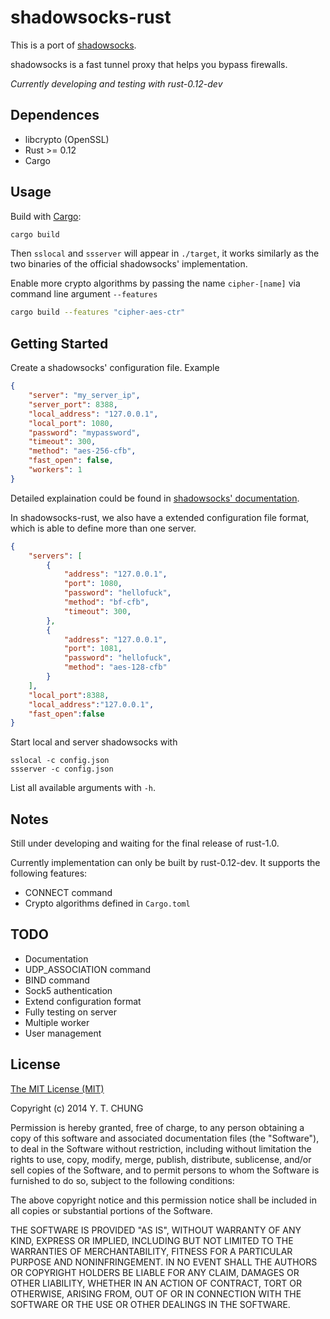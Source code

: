 # shadowsocks-rust

This is a port of [shadowsocks](https://github.com/clowwindy/shadowsocks).

shadowsocks is a fast tunnel proxy that helps you bypass firewalls.

*Currently developing and testing with rust-0.12-dev*

## Dependences

* libcrypto (OpenSSL)
* Rust >= 0.12
* Cargo

## Usage

Build with [Cargo](http://doc.crates.io):

```bash
cargo build
```

Then `sslocal` and `ssserver` will appear in `./target`, it works similarly as the two binaries of
the official shadowsocks' implementation.

Enable more crypto algorithms by passing the name `cipher-[name]` via command line argument `--features`

```bash
cargo build --features "cipher-aes-ctr"
```

## Getting Started

Create a shadowsocks' configuration file. Example

```json
{
    "server": "my_server_ip",
    "server_port": 8388,
    "local_address": "127.0.0.1",
    "local_port": 1080,
    "password": "mypassword",
    "timeout": 300,
    "method": "aes-256-cfb",
    "fast_open": false,
    "workers": 1
}
```

Detailed explaination could be found in [shadowsocks' documentation](https://github.com/clowwindy/shadowsocks/wiki).

In shadowsocks-rust, we also have a extended configuration file format, which is able to define more than one server.

```json
{
    "servers": [
        {
            "address": "127.0.0.1",
            "port": 1080,
            "password": "hellofuck",
            "method": "bf-cfb",
            "timeout": 300,
        },
        {
            "address": "127.0.0.1",
            "port": 1081,
            "password": "hellofuck",
            "method": "aes-128-cfb"
        }
    ],
    "local_port":8388,
    "local_address":"127.0.0.1",
    "fast_open":false
}
```

Start local and server shadowsocks with

```
sslocal -c config.json
ssserver -c config.json
```

List all available arguments with `-h`.

## Notes

Still under developing and waiting for the final release of rust-1.0.

Currently implementation can only be built by rust-0.12-dev. It supports the following features:

* CONNECT command
* Crypto algorithms defined in `Cargo.toml`

## TODO

* Documentation
* UDP_ASSOCIATION command
* BIND command
* Sock5 authentication
* Extend configuration format
* Fully testing on server
* Multiple worker
* User management

## License

[The MIT License (MIT)](http://opensource.org/licenses/MIT)

Copyright (c) 2014 Y. T. CHUNG

Permission is hereby granted, free of charge, to any person obtaining a copy
of this software and associated documentation files (the "Software"), to deal
in the Software without restriction, including without limitation the rights
to use, copy, modify, merge, publish, distribute, sublicense, and/or sell
copies of the Software, and to permit persons to whom the Software is
furnished to do so, subject to the following conditions:

The above copyright notice and this permission notice shall be included in
all copies or substantial portions of the Software.

THE SOFTWARE IS PROVIDED "AS IS", WITHOUT WARRANTY OF ANY KIND, EXPRESS OR
IMPLIED, INCLUDING BUT NOT LIMITED TO THE WARRANTIES OF MERCHANTABILITY,
FITNESS FOR A PARTICULAR PURPOSE AND NONINFRINGEMENT. IN NO EVENT SHALL THE
AUTHORS OR COPYRIGHT HOLDERS BE LIABLE FOR ANY CLAIM, DAMAGES OR OTHER
LIABILITY, WHETHER IN AN ACTION OF CONTRACT, TORT OR OTHERWISE, ARISING FROM,
OUT OF OR IN CONNECTION WITH THE SOFTWARE OR THE USE OR OTHER DEALINGS IN
THE SOFTWARE.
